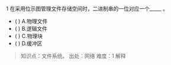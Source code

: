 1
在采用位示图管理文件存储空间时，二进制串的一位对应一个_____ 。
- ( ) A.物理文件 
- ( ) B.逻辑文件 
- ( ) C.物理块 
- ( ) D.缓冲区

> 知识点：文件系统。
> 出处：网络
> 难度：1
> 解释
